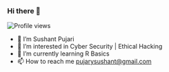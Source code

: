 ### Hi there 👋

 ![Profile views](https://komarev.com/ghpvc/?username=Sushant-99&color=967bb6)
- 🌼 I’m Sushant Pujari
- 👀 I’m interested in Cyber Security | Ethical Hacking
- 🌱 I’m currently learning R Basics
- 📫 How to reach me pujarysushant@gmail.com
<!---
Sushant-99/Sushant-99 is a ✨ special ✨ repository because its `README.md` (this file) appears on your GitHub profile.
You can click the Preview link to take a look at your changes.
--->
